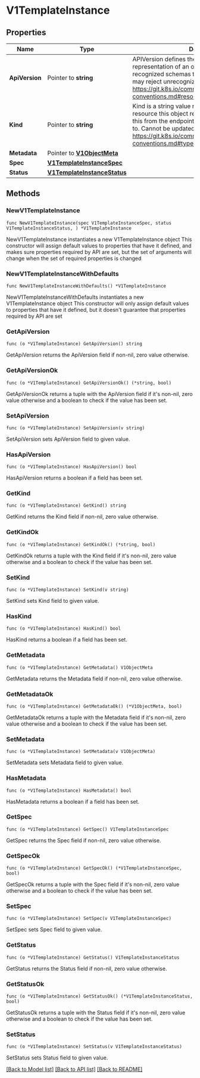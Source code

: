 # V1TemplateInstance

## Properties

Name | Type | Description | Notes
------------ | ------------- | ------------- | -------------
**ApiVersion** | Pointer to **string** | APIVersion defines the versioned schema of this representation of an object. Servers should convert recognized schemas to the latest internal value, and may reject unrecognized values. More info: https://git.k8s.io/community/contributors/devel/api-conventions.md#resources | [optional] 
**Kind** | Pointer to **string** | Kind is a string value representing the REST resource this object represents. Servers may infer this from the endpoint the client submits requests to. Cannot be updated. In CamelCase. More info: https://git.k8s.io/community/contributors/devel/api-conventions.md#types-kinds | [optional] 
**Metadata** | Pointer to [**V1ObjectMeta**](V1ObjectMeta.md) |  | [optional] 
**Spec** | [**V1TemplateInstanceSpec**](V1TemplateInstanceSpec.md) |  | 
**Status** | [**V1TemplateInstanceStatus**](V1TemplateInstanceStatus.md) |  | 

## Methods

### NewV1TemplateInstance

`func NewV1TemplateInstance(spec V1TemplateInstanceSpec, status V1TemplateInstanceStatus, ) *V1TemplateInstance`

NewV1TemplateInstance instantiates a new V1TemplateInstance object
This constructor will assign default values to properties that have it defined,
and makes sure properties required by API are set, but the set of arguments
will change when the set of required properties is changed

### NewV1TemplateInstanceWithDefaults

`func NewV1TemplateInstanceWithDefaults() *V1TemplateInstance`

NewV1TemplateInstanceWithDefaults instantiates a new V1TemplateInstance object
This constructor will only assign default values to properties that have it defined,
but it doesn't guarantee that properties required by API are set

### GetApiVersion

`func (o *V1TemplateInstance) GetApiVersion() string`

GetApiVersion returns the ApiVersion field if non-nil, zero value otherwise.

### GetApiVersionOk

`func (o *V1TemplateInstance) GetApiVersionOk() (*string, bool)`

GetApiVersionOk returns a tuple with the ApiVersion field if it's non-nil, zero value otherwise
and a boolean to check if the value has been set.

### SetApiVersion

`func (o *V1TemplateInstance) SetApiVersion(v string)`

SetApiVersion sets ApiVersion field to given value.

### HasApiVersion

`func (o *V1TemplateInstance) HasApiVersion() bool`

HasApiVersion returns a boolean if a field has been set.

### GetKind

`func (o *V1TemplateInstance) GetKind() string`

GetKind returns the Kind field if non-nil, zero value otherwise.

### GetKindOk

`func (o *V1TemplateInstance) GetKindOk() (*string, bool)`

GetKindOk returns a tuple with the Kind field if it's non-nil, zero value otherwise
and a boolean to check if the value has been set.

### SetKind

`func (o *V1TemplateInstance) SetKind(v string)`

SetKind sets Kind field to given value.

### HasKind

`func (o *V1TemplateInstance) HasKind() bool`

HasKind returns a boolean if a field has been set.

### GetMetadata

`func (o *V1TemplateInstance) GetMetadata() V1ObjectMeta`

GetMetadata returns the Metadata field if non-nil, zero value otherwise.

### GetMetadataOk

`func (o *V1TemplateInstance) GetMetadataOk() (*V1ObjectMeta, bool)`

GetMetadataOk returns a tuple with the Metadata field if it's non-nil, zero value otherwise
and a boolean to check if the value has been set.

### SetMetadata

`func (o *V1TemplateInstance) SetMetadata(v V1ObjectMeta)`

SetMetadata sets Metadata field to given value.

### HasMetadata

`func (o *V1TemplateInstance) HasMetadata() bool`

HasMetadata returns a boolean if a field has been set.

### GetSpec

`func (o *V1TemplateInstance) GetSpec() V1TemplateInstanceSpec`

GetSpec returns the Spec field if non-nil, zero value otherwise.

### GetSpecOk

`func (o *V1TemplateInstance) GetSpecOk() (*V1TemplateInstanceSpec, bool)`

GetSpecOk returns a tuple with the Spec field if it's non-nil, zero value otherwise
and a boolean to check if the value has been set.

### SetSpec

`func (o *V1TemplateInstance) SetSpec(v V1TemplateInstanceSpec)`

SetSpec sets Spec field to given value.


### GetStatus

`func (o *V1TemplateInstance) GetStatus() V1TemplateInstanceStatus`

GetStatus returns the Status field if non-nil, zero value otherwise.

### GetStatusOk

`func (o *V1TemplateInstance) GetStatusOk() (*V1TemplateInstanceStatus, bool)`

GetStatusOk returns a tuple with the Status field if it's non-nil, zero value otherwise
and a boolean to check if the value has been set.

### SetStatus

`func (o *V1TemplateInstance) SetStatus(v V1TemplateInstanceStatus)`

SetStatus sets Status field to given value.



[[Back to Model list]](../README.md#documentation-for-models) [[Back to API list]](../README.md#documentation-for-api-endpoints) [[Back to README]](../README.md)


